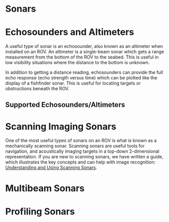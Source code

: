 # Sonars

# Echosounders and Altimeters 

A useful type of sonar is an echosounder, also known as an altimeter when installed on an ROV. An altimeter is a single-beam sonar which gets a range measurement from the bottom of the ROV to the seabed. This is useful in low visibility situations where the distance to the bottom is unknown.

In addition to getting a distance reading, echosounders can provide the full echo response (echo strength versus time) which can be plotted like the display of a fishfinder sonar. This is useful for locating targets or obstructions beneath the ROV.

## Supported Echosounders/Altimeters

# Scanning Imaging Sonars

One of the most useful types of sonars on an ROV is what is known as a mechanically scanning sonar. Scanning sonars are useful tools for navigation, and acoustically imaging targets in a top-down 2-dimensional representation. If you are new to scanning sonars, we have written a guide, which illustrates the key concepts and can help with image recognition: [Understanding and Using Scanning Sonars](https://bluerobotics.com/learn/understanding-and-using-scanning-sonars/).

# Multibeam Sonars

# Profiling Sonars
